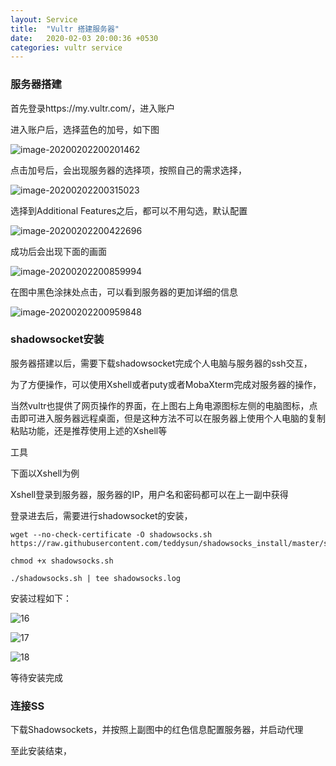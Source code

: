 ```yaml
---
layout: Service
title:  "Vultr 搭建服务器"
date:   2020-02-03 20:00:36 +0530
categories: vultr service
---
```

### 服务器搭建

首先登录https://my.vultr.com/，进入账户

进入账户后，选择蓝色的加号，如下图

![image-20200202200201462](C:\Users\Administrator\AppData\Roaming\Typora\typora-user-images\image-20200202200201462.png)

点击加号后，会出现服务器的选择项，按照自己的需求选择，

![image-20200202200315023](C:\Users\Administrator\AppData\Roaming\Typora\typora-user-images\image-20200202200315023.png)

选择到Additional Features之后，都可以不用勾选，默认配置

![image-20200202200422696](C:\Users\Administrator\AppData\Roaming\Typora\typora-user-images\image-20200202200422696.png)

成功后会出现下面的画面

![image-20200202200859994](C:\Users\Administrator\AppData\Roaming\Typora\typora-user-images\image-20200202200859994.png)

在图中黑色涂抹处点击，可以看到服务器的更加详细的信息

![image-20200202200959848](C:\Users\Administrator\AppData\Roaming\Typora\typora-user-images\image-20200202200959848.png)

### shadowsocket安装

服务器搭建以后，需要下载shadowsocket完成个人电脑与服务器的ssh交互，

为了方便操作，可以使用Xshell或者puty或者MobaXterm完成对服务器的操作，

当然vultr也提供了网页操作的界面，在上图右上角电源图标左侧的电脑图标，点击即可进入服务器远程桌面，但是这种方法不可以在服务器上使用个人电脑的复制粘贴功能，还是推荐使用上述的Xshell等

工具

下面以Xshell为例

Xshell登录到服务器，服务器的IP，用户名和密码都可以在上一副中获得

登录进去后，需要进行shadowsocket的安装，

```
wget --no-check-certificate -O shadowsocks.sh https://raw.githubusercontent.com/teddysun/shadowsocks_install/master/shadowsocks.sh

chmod +x shadowsocks.sh

./shadowsocks.sh | tee shadowsocks.log
```

安装过程如下：

![16](C:\Users\Administrator\Desktop\16.png)

![17](C:\Users\Administrator\Desktop\17.png)

![18](C:\Users\Administrator\Desktop\18.png)

等待安装完成

### 连接SS

下载Shadowsockets，并按照上副图中的红色信息配置服务器，并启动代理



至此安装结束，

[jekyll-docs]: https://jekyllrb.com/docs/home
[jekyll-gh]:   https://github.com/jekyll/jekyll
[jekyll-talk]: https://talk.jekyllrb.com/
